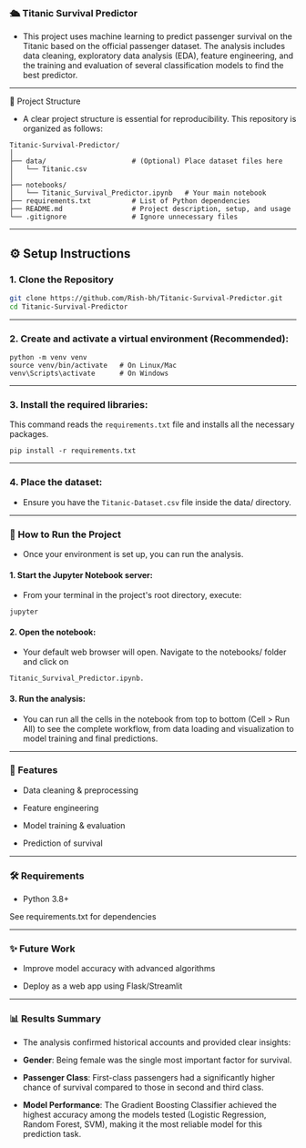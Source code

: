 ### 🛳️ Titanic Survival Predictor

- This project uses machine learning to predict passenger survival on the Titanic based on the official passenger dataset. The analysis includes data cleaning, exploratory data analysis (EDA), feature engineering, and the training and evaluation of several classification models to find the best predictor.
---
📂 Project Structure

- A clear project structure is essential for reproducibility. This repository is organized as follows:
```
Titanic-Survival-Predictor/
│
├── data/                     # (Optional) Place dataset files here
│   └── Titanic.csv
│
├── notebooks/
│   └── Titanic_Survival_Predictor.ipynb   # Your main notebook
├── requirements.txt          # List of Python dependencies
├── README.md                 # Project description, setup, and usage
└── .gitignore                # Ignore unnecessary files
```
---
## ⚙️ Setup Instructions

### 1. Clone the Repository
```bash
git clone https://github.com/Rish-bh/Titanic-Survival-Predictor.git
cd Titanic-Survival-Predictor
```

---
### 2. Create and activate a virtual environment (Recommended):
```
python -m venv venv
source venv/bin/activate   # On Linux/Mac
venv\Scripts\activate      # On Windows
```

---
### 3. Install the required libraries:
This command reads the `requirements.txt` file and installs all the necessary packages.
```
pip install -r requirements.txt
```

---
### 4. Place the dataset:
- Ensure you have the `Titanic-Dataset.csv` file inside the data/ directory.

---
### 🚀 How to Run the Project
- Once your environment is set up, you can run the analysis.

#### 1. Start the Jupyter Notebook server:
- From your terminal in the project's root directory, execute:
```
jupyter
```
#### 2. Open the notebook:
- Your default web browser will open. Navigate to the notebooks/ folder and click on
```
Titanic_Survival_Predictor.ipynb.
```
#### 3. Run the analysis:
- You can run all the cells in the notebook from top to bottom (Cell > Run All) to see the complete workflow, from data loading and visualization to model training and final predictions.

---
### 📌 Features

- Data cleaning & preprocessing

- Feature engineering

- Model training & evaluation

- Prediction of survival

---
### 🛠️ Requirements

- Python 3.8+

See requirements.txt for dependencies

---
### ✨ Future Work

- Improve model accuracy with advanced algorithms

- Deploy as a web app using Flask/Streamlit

---
### 📊 Results Summary
- The analysis confirmed historical accounts and provided clear insights:

* **Gender**: Being female was the single most important factor for survival.

* **Passenger Class**: First-class passengers had a significantly higher chance of survival compared to those in second and third class.

* **Model Performance**: The Gradient Boosting Classifier achieved the highest accuracy among the models tested (Logistic Regression, Random Forest, SVM), making it the most reliable model for this prediction task.

